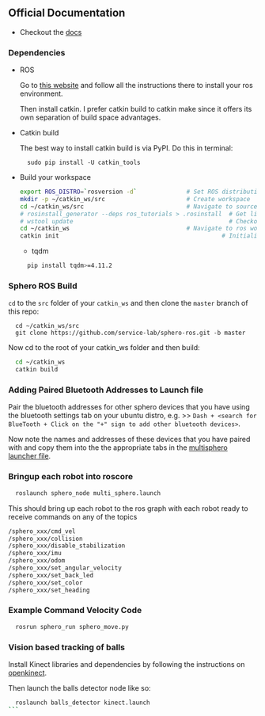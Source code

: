 ## Official Documentation

  - Checkout the [docs](http://mmwise.github.com/sphero_ros)

### Dependencies

- ROS

  Go to [this website](http://wiki.ros.org/indigo/Installation/Ubuntu) and follow all the instructions there to install
  your ros environment.

  Then install catkin. I prefer catkin build to catkin make since it offers its own separation of build space advantages.

- Catkin build

  The best way to install catkin build is via PyPI. Do this in terminal:

    ```
      sudo pip install -U catkin_tools
    ```

- Build your workspace

  ```bash
  export ROS_DISTRO=`rosversion -d`              # Set ROS distribution
  mkdir -p ~/catkin_ws/src                       # Create workspace
  cd ~/catkin_ws/src                             # Navigate to source space
  # rosinstall_generator --deps ros_tutorials > .rosinstall  # Get list of packages
  # wstool update                                            # Checkout all packages
  cd ~/catkin_ws                                 # Navigate to ros workspace root
  catkin init                                              # Initialize workspace
  ```

  - tqdm

  ```bash
    pip install tqdm>=4.11.2
  ```

### Sphero ROS Build

`cd` to the `src` folder of your `catkin_ws` and then clone the `master` branch of this repo:

```
  cd ~/catkin_ws/src
  git clone https://github.com/service-lab/sphero-ros.git -b master
```

Now cd to the root of your catkin_ws folder and then build:

```bash
  cd ~/catkin_ws
  catkin build
```

### Adding Paired Bluetooth Addresses to Launch file

 Pair the bluetooth addresses for other sphero devices that you have using the bluetooth settings tab on your ubuntu distro, e.g. >> `Dash + <search for BlueTooth + Click on the "+" sign to add other bluetooth devices>`.

 Now note the names and addresses of these devices that you have paired with and copy them into the the appropriate tabs in the [multisphero launcher file](/sphero_node/launch/multi_sphero.launch).

### Bringup each robot into roscore

```bash
  roslaunch sphero_node multi_sphero.launch
```

This should bring up each robot to the ros graph with each robot ready to receive commands on any of the topics

```bash
/sphero_xxx/cmd_vel
/sphero_xxx/collision
/sphero_xxx/disable_stabilization
/sphero_xxx/imu
/sphero_xxx/odom
/sphero_xxx/set_angular_velocity
/sphero_xxx/set_back_led
/sphero_xxx/set_color
/sphero_xxx/set_heading
```

### Example Command Velocity Code

```bash
  rosrun sphero_run sphero_move.py
```


### Vision based tracking of balls

Install Kinect libraries and dependencies by following the instructions on [openkinect](http://openkinect.org).

Then launch the balls detector node like so:

````bash
  roslaunch balls_detector kinect.launch
```
